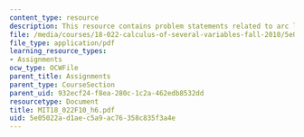 ```yaml
---
content_type: resource
description: This resource contains problem statements related to arc length.
file: /media/courses/18-022-calculus-of-several-variables-fall-2010/5e05022ad1aec5a9ac76358c835f3a4e_MIT18_022F10_h6.pdf
file_type: application/pdf
learning_resource_types:
- Assignments
ocw_type: OCWFile
parent_title: Assignments
parent_type: CourseSection
parent_uid: 932ecf24-f8ea-280c-1c2a-462edb8532dd
resourcetype: Document
title: MIT18_022F10_h6.pdf
uid: 5e05022a-d1ae-c5a9-ac76-358c835f3a4e
---
```

